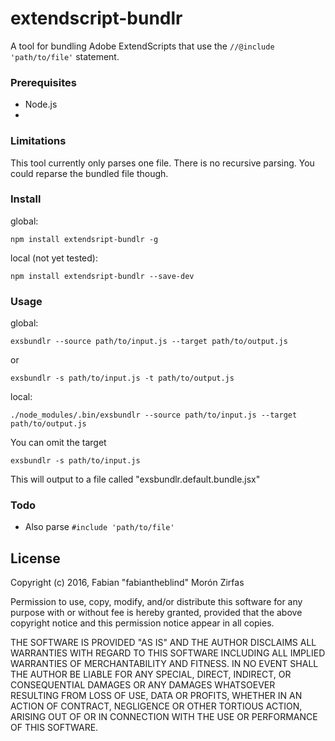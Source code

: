 extendscript-bundlr
===================

A tool for bundling Adobe ExtendScripts that use the `//@include 'path/to/file'` statement.

### Prerequisites

- Node.js
- 

### Limitations

This tool currently only parses one file. There is no recursive parsing. You could reparse the bundled file though.  

### Install

global:  

    npm install extendsript-bundlr -g

local (not yet tested):  

    npm install extendsript-bundlr --save-dev  


### Usage

global:  

    exsbundlr --source path/to/input.js --target path/to/output.js

or

    exsbundlr -s path/to/input.js -t path/to/output.js

local:  

    ./node_modules/.bin/exsbundlr --source path/to/input.js --target path/to/output.js

You can omit the target

    exsbundlr -s path/to/input.js

This will output to a file called "exsbundlr.default.bundle.jsx"




### Todo

- Also parse `#include 'path/to/file'`


## License

Copyright (c) 2016, Fabian "fabiantheblind" Morón Zirfas

Permission to use, copy, modify, and/or distribute this software for any
purpose with or without fee is hereby granted, provided that the above
copyright notice and this permission notice appear in all copies.

THE SOFTWARE IS PROVIDED "AS IS" AND THE AUTHOR DISCLAIMS ALL WARRANTIES
WITH REGARD TO THIS SOFTWARE INCLUDING ALL IMPLIED WARRANTIES OF
MERCHANTABILITY AND FITNESS. IN NO EVENT SHALL THE AUTHOR BE LIABLE FOR
ANY SPECIAL, DIRECT, INDIRECT, OR CONSEQUENTIAL DAMAGES OR ANY DAMAGES
WHATSOEVER RESULTING FROM LOSS OF USE, DATA OR PROFITS, WHETHER IN AN
ACTION OF CONTRACT, NEGLIGENCE OR OTHER TORTIOUS ACTION, ARISING OUT OF
OR IN CONNECTION WITH THE USE OR PERFORMANCE OF THIS SOFTWARE.
